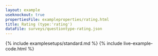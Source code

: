```yaml
---
layout: example
useknockout: true
propertiesFile: exampleproperties/rating.html
title: Rating (type:'rating')
dataFile: surveys/questiontype-rating.json
---
```


{% include examplesetups/standard.md %}
{% include live-example-code.html %}
